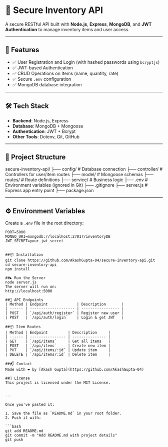 # 🔐 Secure Inventory API

A secure RESTful API built with **Node.js**, **Express**, **MongoDB**, and **JWT Authentication** to manage inventory items and user access.

---

## 🚀 Features

- ✅ User Registration and Login (with hashed passwords using `bcryptjs`)
- ✅ JWT-based Authentication
- ✅ CRUD Operations on Items (name, quantity, rate)
- ✅ Secure `.env` configuration
- ✅ MongoDB database integration

---

## 🛠️ Tech Stack

- **Backend**: Node.js, Express
- **Database**: MongoDB + Mongoose
- **Authentication**: JWT + Bcrypt
- **Other Tools**: Dotenv, Git, GitHub

---

## 📁 Project Structure

secure-inventory-api/
├── config/ # Database connection
├── controller/ # Controllers for user/item routes
├── model/ # Mongoose schemas
├── routes/ # Route definitions
├── service/ # Business logic
├── .env # Environment variables (ignored in Git)
├── .gitignore
├── server.js # Express app entry point
├── package.json

---

## ⚙️ Environment Variables

Create a `.env` file in the root directory:

```env
PORT=5000
MONGO_URI=mongodb://localhost:27017/inventoryDB
JWT_SECRET=your_jwt_secret


##📦 Installation
git clone https://github.com/AkashGupta-04/secure-inventory-api.git
cd secure-inventory-api
npm install

##▶️ Run the Server
node server.js
The server will run on:
http://localhost:5000

##🔄 API Endpoints
| Method | Endpoint             | Description       |
| ------ | -------------------- | ----------------- |
| POST   | `/api/auth/register` | Register new user |
| POST   | `/api/auth/login`    | Login & get JWT   |

##📦 Item Routes
| Method | Endpoint         | Description     |
| ------ | ---------------- | --------------- |
| GET    | `/api/items`     | Get all items   |
| POST   | `/api/items`     | Create new item |
| PUT    | `/api/items/:id` | Update item     |
| DELETE | `/api/items/:id` | Delete item     |

##📬 Contact
Made with ❤️ by [Akash Gupta](https://github.com/AkashGupta-04)

##📜 License
This project is licensed under the MIT License.


---

Once you've pasted it:

1. Save the file as `README.md` in your root folder.
2. Push it with:

```bash
git add README.md
git commit -m "Add README.md with project details"
git push
